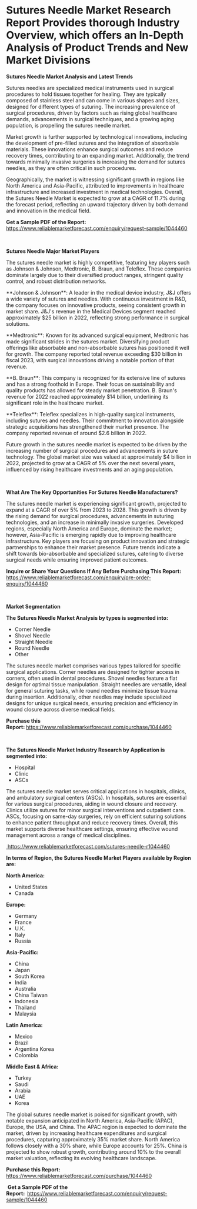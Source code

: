 <p><h1>Sutures Needle Market Research Report Provides thorough Industry Overview, which offers an In-Depth Analysis of Product Trends and New Market Divisions</h1></p><p><strong>Sutures Needle Market Analysis and Latest Trends</strong></p>
<p><p>Sutures needles are specialized medical instruments used in surgical procedures to hold tissues together for healing. They are typically composed of stainless steel and can come in various shapes and sizes, designed for different types of suturing. The increasing prevalence of surgical procedures, driven by factors such as rising global healthcare demands, advancements in surgical techniques, and a growing aging population, is propelling the sutures needle market. </p><p>Market growth is further supported by technological innovations, including the development of pre-filled sutures and the integration of absorbable materials. These innovations enhance surgical outcomes and reduce recovery times, contributing to an expanding market. Additionally, the trend towards minimally invasive surgeries is increasing the demand for sutures needles, as they are often critical in such procedures.</p><p>Geographically, the market is witnessing significant growth in regions like North America and Asia-Pacific, attributed to improvements in healthcare infrastructure and increased investment in medical technologies. Overall, the Sutures Needle Market is expected to grow at a CAGR of 11.7% during the forecast period, reflecting an upward trajectory driven by both demand and innovation in the medical field.</p></p>
<p><strong>Get a Sample PDF of the Report:&nbsp;</strong> <a href="https://www.reliablemarketforecast.com/enquiry/request-sample/1044460?utm_campaign=1789&utm_medium=2&utm_source=Github&utm_content=ia&utm_term=13042025&utm_id=sutures-needle">https://www.reliablemarketforecast.com/enquiry/request-sample/1044460</a></p>
<p>&nbsp;</p>
<p><strong>Sutures Needle Major Market Players</strong></p>
<p><p>The sutures needle market is highly competitive, featuring key players such as Johnson & Johnson, Medtronic, B. Braun, and Teleflex. These companies dominate largely due to their diversified product ranges, stringent quality control, and robust distribution networks.</p><p>**Johnson & Johnson**: A leader in the medical device industry, J&J offers a wide variety of sutures and needles. With continuous investment in R&D, the company focuses on innovative products, seeing consistent growth in market share. J&J's revenue in the Medical Devices segment reached approximately $25 billion in 2022, reflecting strong performance in surgical solutions.</p><p>**Medtronic**: Known for its advanced surgical equipment, Medtronic has made significant strides in the sutures market. Diversifying product offerings like absorbable and non-absorbable sutures has positioned it well for growth. The company reported total revenue exceeding $30 billion in fiscal 2023, with surgical innovations driving a notable portion of that revenue.</p><p>**B. Braun**: This company is recognized for its extensive line of sutures and has a strong foothold in Europe. Their focus on sustainability and quality products has allowed for steady market penetration. B. Braun's revenue for 2022 reached approximately $14 billion, underlining its significant role in the healthcare market.</p><p>**Teleflex**: Teleflex specializes in high-quality surgical instruments, including sutures and needles. Their commitment to innovation alongside strategic acquisitions has strengthened their market presence. The company reported revenue of around $2.6 billion in 2022.</p><p>Future growth in the sutures needle market is expected to be driven by the increasing number of surgical procedures and advancements in suture technology. The global market size was valued at approximately $4 billion in 2022, projected to grow at a CAGR of 5% over the next several years, influenced by rising healthcare investments and an aging population.</p></p>
<p>&nbsp;</p>
<p><strong>What Are The Key Opportunities For Sutures Needle Manufacturers?</strong></p>
<p><p>The sutures needle market is experiencing significant growth, projected to expand at a CAGR of over 5% from 2023 to 2028. This growth is driven by the rising demand for surgical procedures, advancements in suturing technologies, and an increase in minimally invasive surgeries. Developed regions, especially North America and Europe, dominate the market; however, Asia-Pacific is emerging rapidly due to improving healthcare infrastructure. Key players are focusing on product innovation and strategic partnerships to enhance their market presence. Future trends indicate a shift towards bio-absorbable and specialized sutures, catering to diverse surgical needs while ensuring improved patient outcomes.</p></p>
<p><strong>Inquire or Share Your Questions If Any Before Purchasing This Report:</strong> <a href="https://www.reliablemarketforecast.com/enquiry/pre-order-enquiry/1044460?utm_campaign=1789&utm_medium=2&utm_source=Github&utm_content=ia&utm_term=13042025&utm_id=sutures-needle">https://www.reliablemarketforecast.com/enquiry/pre-order-enquiry/1044460</a></p>
<p>&nbsp;</p>
<p><strong>Market Segmentation</strong></p>
<p><strong>The Sutures Needle Market Analysis by types is segmented into:</strong></p>
<p><ul><li>Corner Needle</li><li>Shovel Needle</li><li>Straight Needle</li><li>Round Needle</li><li>Other</li></ul></p>
<p><p>The sutures needle market comprises various types tailored for specific surgical applications. Corner needles are designed for tighter access in corners, often used in dental procedures. Shovel needles feature a flat design for optimal tissue manipulation. Straight needles are versatile, ideal for general suturing tasks, while round needles minimize tissue trauma during insertion. Additionally, other needles may include specialized designs for unique surgical needs, ensuring precision and efficiency in wound closure across diverse medical fields.</p></p>
<p><strong>Purchase this Report:&nbsp;</strong><a href="https://www.reliablemarketforecast.com/purchase/1044460?utm_campaign=1789&utm_medium=2&utm_source=Github&utm_content=ia&utm_term=13042025&utm_id=sutures-needle">https://www.reliablemarketforecast.com/purchase/1044460</a></p>
<p>&nbsp;</p>
<p><strong>The Sutures Needle Market Industry Research by Application is segmented into:</strong></p>
<p><ul><li>Hospital</li><li>Clinic</li><li>ASCs</li></ul></p>
<p><p>The sutures needle market serves critical applications in hospitals, clinics, and ambulatory surgical centers (ASCs). In hospitals, sutures are essential for various surgical procedures, aiding in wound closure and recovery. Clinics utilize sutures for minor surgical interventions and outpatient care. ASCs, focusing on same-day surgeries, rely on efficient suturing solutions to enhance patient throughput and reduce recovery times. Overall, this market supports diverse healthcare settings, ensuring effective wound management across a range of medical disciplines.</p></p>
<p><a href="https://www.reliablemarketforecast.com/sutures-needle-r1044460?utm_campaign=1789&utm_medium=2&utm_source=Github&utm_content=ia&utm_term=13042025&utm_id=sutures-needle">&nbsp;https://www.reliablemarketforecast.com/sutures-needle-r1044460</a></p>
<p><strong>In terms of Region, the Sutures Needle Market Players available by Region are:</strong></p>
<p>
    <p> <strong> North America: </strong>
        <ul>
            <li>United States</li>
            <li>Canada</li>
        </ul>
        </p> 
    <p> <strong> Europe: </strong>
        <ul>
            <li>Germany</li>
            <li>France</li>
            <li>U.K.</li>
            <li>Italy</li>
            <li>Russia</li>
        </ul>
        </p> 
    <p> <strong> Asia-Pacific: </strong>
        <ul>
            <li>China</li>
            <li>Japan</li>
            <li>South Korea</li>
            <li>India</li>
            <li>Australia</li>
            <li>China Taiwan</li>
            <li>Indonesia</li>
            <li>Thailand</li>
            <li>Malaysia</li>
        </ul>
        </p> 
    <p> <strong> Latin America: </strong>
        <ul>
            <li>Mexico</li>
            <li>Brazil</li>
            <li>Argentina Korea</li>
            <li>Colombia</li>
        </ul>
        </p> 
    <p> <strong> Middle East & Africa: </strong>
        <ul>
            <li>Turkey</li>
            <li>Saudi</li>
            <li>Arabia</li>
            <li>UAE</li>
            <li>Korea</li>
        </ul>
    </p>
    </p>
<p><p>The global sutures needle market is poised for significant growth, with notable expansion anticipated in North America, Asia-Pacific (APAC), Europe, the USA, and China. The APAC region is expected to dominate the market, driven by increasing healthcare expenditures and surgical procedures, capturing approximately 35% market share. North America follows closely with a 30% share, while Europe accounts for 25%. China is projected to show robust growth, contributing around 10% to the overall market valuation, reflecting its evolving healthcare landscape.</p></p>
<p><strong>Purchase this Report: </strong><a href="https://www.reliablemarketforecast.com/purchase/1044460?utm_campaign=1789&utm_medium=2&utm_source=Github&utm_content=ia&utm_term=13042025&utm_id=sutures-needle">https://www.reliablemarketforecast.com/purchase/1044460</a></p>
<p>&nbsp;<strong>Get a Sample PDF of the Report:&nbsp;&nbsp;</strong><a href="https://www.reliablemarketforecast.com/enquiry/request-sample/1044460?utm_campaign=1789&utm_medium=2&utm_source=Github&utm_content=ia&utm_term=13042025&utm_id=sutures-needle">https://www.reliablemarketforecast.com/enquiry/request-sample/1044460</a></p>
<p><strong></strong></p>
<p><p></p><p></p><p></p></p>
